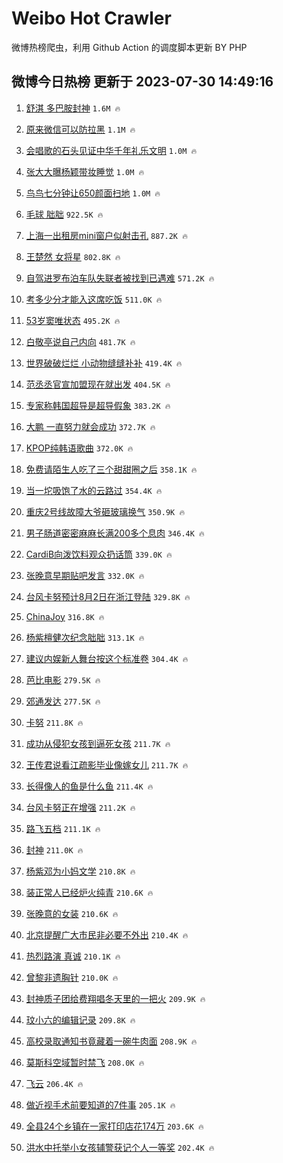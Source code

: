 # Weibo Hot Crawler 



微博热榜爬虫，利用 Github Action 的调度脚本更新 BY PHP 


## 微博今日热榜 更新于 2023-07-30 14:49:16 
1. [舒淇 多巴胺封神](https://s.weibo.com/weibo?q=%E8%88%92%E6%B7%87%20%E5%A4%9A%E5%B7%B4%E8%83%BA%E5%B0%81%E7%A5%9E&t=31&band_rank=1&Refer=top) `1.6M 🔥` 

1. [原来微信可以防拉黑](https://s.weibo.com/weibo?q=%23%E5%8E%9F%E6%9D%A5%E5%BE%AE%E4%BF%A1%E5%8F%AF%E4%BB%A5%E9%98%B2%E6%8B%89%E9%BB%91%23&t=31&band_rank=2&Refer=top) `1.1M 🔥` 

1. [会唱歌的石头见证中华千年礼乐文明](https://s.weibo.com/weibo?q=%23%E4%BC%9A%E5%94%B1%E6%AD%8C%E7%9A%84%E7%9F%B3%E5%A4%B4%E8%A7%81%E8%AF%81%E4%B8%AD%E5%8D%8E%E5%8D%83%E5%B9%B4%E7%A4%BC%E4%B9%90%E6%96%87%E6%98%8E%23&t=31&band_rank=3&Refer=top) `1.0M 🔥` 

1. [张大大曝杨颖带妆睡觉](https://s.weibo.com/weibo?q=%23%E5%BC%A0%E5%A4%A7%E5%A4%A7%E6%9B%9D%E6%9D%A8%E9%A2%96%E5%B8%A6%E5%A6%86%E7%9D%A1%E8%A7%89%23&t=31&band_rank=4&Refer=top) `1.0M 🔥` 

1. [鸟鸟七分钟让650颜面扫地](https://s.weibo.com/weibo?q=%23%E9%B8%9F%E9%B8%9F%E4%B8%83%E5%88%86%E9%92%9F%E8%AE%A9650%E9%A2%9C%E9%9D%A2%E6%89%AB%E5%9C%B0%23&t=31&band_rank=5&Refer=top) `1.0M 🔥` 

1. [毛球 胐胐](https://s.weibo.com/weibo?q=%E6%AF%9B%E7%90%83%20%E8%83%90%E8%83%90&t=31&band_rank=6&Refer=top) `922.5K 🔥` 

1. [上海一出租房mini窗户似射击孔](https://s.weibo.com/weibo?q=%23%E4%B8%8A%E6%B5%B7%E4%B8%80%E5%87%BA%E7%A7%9F%E6%88%BFmini%E7%AA%97%E6%88%B7%E4%BC%BC%E5%B0%84%E5%87%BB%E5%AD%94%23&t=31&band_rank=7&Refer=top) `887.2K 🔥` 

1. [王楚然 女将星](https://s.weibo.com/weibo?q=%E7%8E%8B%E6%A5%9A%E7%84%B6%20%E5%A5%B3%E5%B0%86%E6%98%9F&t=31&band_rank=8&Refer=top) `802.8K 🔥` 

1. [自驾进罗布泊车队失联者被找到已遇难](https://s.weibo.com/weibo?q=%23%E8%87%AA%E9%A9%BE%E8%BF%9B%E7%BD%97%E5%B8%83%E6%B3%8A%E8%BD%A6%E9%98%9F%E5%A4%B1%E8%81%94%E8%80%85%E8%A2%AB%E6%89%BE%E5%88%B0%E5%B7%B2%E9%81%87%E9%9A%BE%23&t=31&band_rank=9&Refer=top) `571.2K 🔥` 

1. [考多少分才能入这席吃饭](https://s.weibo.com/weibo?q=%23%E8%80%83%E5%A4%9A%E5%B0%91%E5%88%86%E6%89%8D%E8%83%BD%E5%85%A5%E8%BF%99%E5%B8%AD%E5%90%83%E9%A5%AD%23&t=31&band_rank=10&Refer=top) `511.0K 🔥` 

1. [53岁窦唯状态](https://s.weibo.com/weibo?q=%2353%E5%B2%81%E7%AA%A6%E5%94%AF%E7%8A%B6%E6%80%81%23&t=31&band_rank=11&Refer=top) `495.2K 🔥` 

1. [白敬亭说自己内向](https://s.weibo.com/weibo?q=%23%E7%99%BD%E6%95%AC%E4%BA%AD%E8%AF%B4%E8%87%AA%E5%B7%B1%E5%86%85%E5%90%91%23&t=31&band_rank=12&Refer=top) `481.7K 🔥` 

1. [世界破破烂烂 小动物缝缝补补](https://s.weibo.com/weibo?q=%E4%B8%96%E7%95%8C%E7%A0%B4%E7%A0%B4%E7%83%82%E7%83%82%20%E5%B0%8F%E5%8A%A8%E7%89%A9%E7%BC%9D%E7%BC%9D%E8%A1%A5%E8%A1%A5&t=31&band_rank=13&Refer=top) `419.4K 🔥` 

1. [范丞丞官宣加盟现在就出发](https://s.weibo.com/weibo?q=%23%E8%8C%83%E4%B8%9E%E4%B8%9E%E5%AE%98%E5%AE%A3%E5%8A%A0%E7%9B%9F%E7%8E%B0%E5%9C%A8%E5%B0%B1%E5%87%BA%E5%8F%91%23&t=31&band_rank=14&Refer=top) `404.5K 🔥` 

1. [专家称韩国超导是超导假象](https://s.weibo.com/weibo?q=%23%E4%B8%93%E5%AE%B6%E7%A7%B0%E9%9F%A9%E5%9B%BD%E8%B6%85%E5%AF%BC%E6%98%AF%E8%B6%85%E5%AF%BC%E5%81%87%E8%B1%A1%23&t=31&band_rank=15&Refer=top) `383.2K 🔥` 

1. [大鹏 一直努力就会成功](https://s.weibo.com/weibo?q=%E5%A4%A7%E9%B9%8F%20%E4%B8%80%E7%9B%B4%E5%8A%AA%E5%8A%9B%E5%B0%B1%E4%BC%9A%E6%88%90%E5%8A%9F&t=31&band_rank=16&Refer=top) `372.7K 🔥` 

1. [KPOP纯韩语歌曲](https://s.weibo.com/weibo?q=%23KPOP%E7%BA%AF%E9%9F%A9%E8%AF%AD%E6%AD%8C%E6%9B%B2%23&t=31&band_rank=17&Refer=top) `372.0K 🔥` 

1. [免费请陌生人吃了三个甜甜圈之后](https://s.weibo.com/weibo?q=%E5%85%8D%E8%B4%B9%E8%AF%B7%E9%99%8C%E7%94%9F%E4%BA%BA%E5%90%83%E4%BA%86%E4%B8%89%E4%B8%AA%E7%94%9C%E7%94%9C%E5%9C%88%E4%B9%8B%E5%90%8E&t=31&band_rank=18&Refer=top) `358.1K 🔥` 

1. [当一坨吸饱了水的云路过](https://s.weibo.com/weibo?q=%E5%BD%93%E4%B8%80%E5%9D%A8%E5%90%B8%E9%A5%B1%E4%BA%86%E6%B0%B4%E7%9A%84%E4%BA%91%E8%B7%AF%E8%BF%87&t=31&band_rank=19&Refer=top) `354.4K 🔥` 

1. [重庆2号线故障大爷砸玻璃换气](https://s.weibo.com/weibo?q=%23%E9%87%8D%E5%BA%862%E5%8F%B7%E7%BA%BF%E6%95%85%E9%9A%9C%E5%A4%A7%E7%88%B7%E7%A0%B8%E7%8E%BB%E7%92%83%E6%8D%A2%E6%B0%94%23&t=31&band_rank=20&Refer=top) `350.9K 🔥` 

1. [男子肠道密密麻麻长满200多个息肉](https://s.weibo.com/weibo?q=%23%E7%94%B7%E5%AD%90%E8%82%A0%E9%81%93%E5%AF%86%E5%AF%86%E9%BA%BB%E9%BA%BB%E9%95%BF%E6%BB%A1200%E5%A4%9A%E4%B8%AA%E6%81%AF%E8%82%89%23&t=31&band_rank=21&Refer=top) `346.4K 🔥` 

1. [CardiB向泼饮料观众扔话筒](https://s.weibo.com/weibo?q=%23CardiB%E5%90%91%E6%B3%BC%E9%A5%AE%E6%96%99%E8%A7%82%E4%BC%97%E6%89%94%E8%AF%9D%E7%AD%92%23&t=31&band_rank=22&Refer=top) `339.0K 🔥` 

1. [张晚意早期贴吧发言](https://s.weibo.com/weibo?q=%23%E5%BC%A0%E6%99%9A%E6%84%8F%E6%97%A9%E6%9C%9F%E8%B4%B4%E5%90%A7%E5%8F%91%E8%A8%80%23&t=31&band_rank=23&Refer=top) `332.0K 🔥` 

1. [台风卡努预计8月2日在浙江登陆](https://s.weibo.com/weibo?q=%23%E5%8F%B0%E9%A3%8E%E5%8D%A1%E5%8A%AA%E9%A2%84%E8%AE%A18%E6%9C%882%E6%97%A5%E5%9C%A8%E6%B5%99%E6%B1%9F%E7%99%BB%E9%99%86%23&t=31&band_rank=24&Refer=top) `329.8K 🔥` 

1. [ChinaJoy](https://s.weibo.com/weibo?q=ChinaJoy&t=31&band_rank=25&Refer=top) `316.8K 🔥` 

1. [杨紫檀健次纪念胐胐](https://s.weibo.com/weibo?q=%23%E6%9D%A8%E7%B4%AB%E6%AA%80%E5%81%A5%E6%AC%A1%E7%BA%AA%E5%BF%B5%E8%83%90%E8%83%90%23&t=31&band_rank=26&Refer=top) `313.1K 🔥` 

1. [建议内娱新人舞台按这个标准卷](https://s.weibo.com/weibo?q=%23%E5%BB%BA%E8%AE%AE%E5%86%85%E5%A8%B1%E6%96%B0%E4%BA%BA%E8%88%9E%E5%8F%B0%E6%8C%89%E8%BF%99%E4%B8%AA%E6%A0%87%E5%87%86%E5%8D%B7%23&t=31&band_rank=27&Refer=top) `304.4K 🔥` 

1. [芭比电影](https://s.weibo.com/weibo?q=%E8%8A%AD%E6%AF%94%E7%94%B5%E5%BD%B1&t=31&band_rank=28&Refer=top) `279.5K 🔥` 

1. [郊通发达](https://s.weibo.com/weibo?q=%E9%83%8A%E9%80%9A%E5%8F%91%E8%BE%BE&t=31&band_rank=29&Refer=top) `277.5K 🔥` 

1. [卡努](https://s.weibo.com/weibo?q=%E5%8D%A1%E5%8A%AA&t=31&band_rank=30&Refer=top) `211.8K 🔥` 

1. [成功从侵犯女孩到逼死女孩](https://s.weibo.com/weibo?q=%23%E6%88%90%E5%8A%9F%E4%BB%8E%E4%BE%B5%E7%8A%AF%E5%A5%B3%E5%AD%A9%E5%88%B0%E9%80%BC%E6%AD%BB%E5%A5%B3%E5%AD%A9%23&t=31&band_rank=31&Refer=top) `211.7K 🔥` 

1. [王传君说看江疏影毕业像嫁女儿](https://s.weibo.com/weibo?q=%23%E7%8E%8B%E4%BC%A0%E5%90%9B%E8%AF%B4%E7%9C%8B%E6%B1%9F%E7%96%8F%E5%BD%B1%E6%AF%95%E4%B8%9A%E5%83%8F%E5%AB%81%E5%A5%B3%E5%84%BF%23&t=31&band_rank=32&Refer=top) `211.7K 🔥` 

1. [长得像人的鱼是什么鱼](https://s.weibo.com/weibo?q=%23%E9%95%BF%E5%BE%97%E5%83%8F%E4%BA%BA%E7%9A%84%E9%B1%BC%E6%98%AF%E4%BB%80%E4%B9%88%E9%B1%BC%23&t=31&band_rank=33&Refer=top) `211.4K 🔥` 

1. [台风卡努正在增强](https://s.weibo.com/weibo?q=%23%E5%8F%B0%E9%A3%8E%E5%8D%A1%E5%8A%AA%E6%AD%A3%E5%9C%A8%E5%A2%9E%E5%BC%BA%23&t=31&band_rank=34&Refer=top) `211.2K 🔥` 

1. [路飞五档](https://s.weibo.com/weibo?q=%E8%B7%AF%E9%A3%9E%E4%BA%94%E6%A1%A3&t=31&band_rank=35&Refer=top) `211.1K 🔥` 

1. [封神](https://s.weibo.com/weibo?q=%E5%B0%81%E7%A5%9E&t=31&band_rank=36&Refer=top) `211.0K 🔥` 

1. [杨紫邓为小妈文学](https://s.weibo.com/weibo?q=%23%E6%9D%A8%E7%B4%AB%E9%82%93%E4%B8%BA%E5%B0%8F%E5%A6%88%E6%96%87%E5%AD%A6%23&t=31&band_rank=37&Refer=top) `210.8K 🔥` 

1. [装正常人已经炉火纯青](https://s.weibo.com/weibo?q=%E8%A3%85%E6%AD%A3%E5%B8%B8%E4%BA%BA%E5%B7%B2%E7%BB%8F%E7%82%89%E7%81%AB%E7%BA%AF%E9%9D%92&t=31&band_rank=38&Refer=top) `210.6K 🔥` 

1. [张晚意的女装](https://s.weibo.com/weibo?q=%23%E5%BC%A0%E6%99%9A%E6%84%8F%E7%9A%84%E5%A5%B3%E8%A3%85%23&t=31&band_rank=39&Refer=top) `210.6K 🔥` 

1. [北京提醒广大市民非必要不外出](https://s.weibo.com/weibo?q=%23%E5%8C%97%E4%BA%AC%E6%8F%90%E9%86%92%E5%B9%BF%E5%A4%A7%E5%B8%82%E6%B0%91%E9%9D%9E%E5%BF%85%E8%A6%81%E4%B8%8D%E5%A4%96%E5%87%BA%23&t=31&band_rank=40&Refer=top) `210.4K 🔥` 

1. [热烈路演 真诚](https://s.weibo.com/weibo?q=%E7%83%AD%E7%83%88%E8%B7%AF%E6%BC%94%20%E7%9C%9F%E8%AF%9A&t=31&band_rank=41&Refer=top) `210.1K 🔥` 

1. [曾黎非遗胸针](https://s.weibo.com/weibo?q=%23%E6%9B%BE%E9%BB%8E%E9%9D%9E%E9%81%97%E8%83%B8%E9%92%88%23&t=31&band_rank=42&Refer=top) `210.0K 🔥` 

1. [封神质子团给费翔唱冬天里的一把火](https://s.weibo.com/weibo?q=%E5%B0%81%E7%A5%9E%E8%B4%A8%E5%AD%90%E5%9B%A2%E7%BB%99%E8%B4%B9%E7%BF%94%E5%94%B1%E5%86%AC%E5%A4%A9%E9%87%8C%E7%9A%84%E4%B8%80%E6%8A%8A%E7%81%AB&t=31&band_rank=43&Refer=top) `209.9K 🔥` 

1. [玟小六的编辑记录](https://s.weibo.com/weibo?q=%23%E7%8E%9F%E5%B0%8F%E5%85%AD%E7%9A%84%E7%BC%96%E8%BE%91%E8%AE%B0%E5%BD%95%23&t=31&band_rank=44&Refer=top) `209.8K 🔥` 

1. [高校录取通知书竟藏着一碗牛肉面](https://s.weibo.com/weibo?q=%23%E9%AB%98%E6%A0%A1%E5%BD%95%E5%8F%96%E9%80%9A%E7%9F%A5%E4%B9%A6%E7%AB%9F%E8%97%8F%E7%9D%80%E4%B8%80%E7%A2%97%E7%89%9B%E8%82%89%E9%9D%A2%23&t=31&band_rank=45&Refer=top) `208.9K 🔥` 

1. [莫斯科空域暂时禁飞](https://s.weibo.com/weibo?q=%23%E8%8E%AB%E6%96%AF%E7%A7%91%E7%A9%BA%E5%9F%9F%E6%9A%82%E6%97%B6%E7%A6%81%E9%A3%9E%23&t=31&band_rank=46&Refer=top) `208.0K 🔥` 

1. [飞云](https://s.weibo.com/weibo?q=%E9%A3%9E%E4%BA%91&t=31&band_rank=47&Refer=top) `206.4K 🔥` 

1. [做近视手术前要知道的7件事](https://s.weibo.com/weibo?q=%23%E5%81%9A%E8%BF%91%E8%A7%86%E6%89%8B%E6%9C%AF%E5%89%8D%E8%A6%81%E7%9F%A5%E9%81%93%E7%9A%847%E4%BB%B6%E4%BA%8B%23&t=31&band_rank=48&Refer=top) `205.1K 🔥` 

1. [全县24个乡镇在一家打印店花174万](https://s.weibo.com/weibo?q=%23%E5%85%A8%E5%8E%BF24%E4%B8%AA%E4%B9%A1%E9%95%87%E5%9C%A8%E4%B8%80%E5%AE%B6%E6%89%93%E5%8D%B0%E5%BA%97%E8%8A%B1174%E4%B8%87%23&t=31&band_rank=49&Refer=top) `203.6K 🔥` 

1. [洪水中托举小女孩辅警获记个人一等奖](https://s.weibo.com/weibo?q=%23%E6%B4%AA%E6%B0%B4%E4%B8%AD%E6%89%98%E4%B8%BE%E5%B0%8F%E5%A5%B3%E5%AD%A9%E8%BE%85%E8%AD%A6%E8%8E%B7%E8%AE%B0%E4%B8%AA%E4%BA%BA%E4%B8%80%E7%AD%89%E5%A5%96%23&t=31&band_rank=50&Refer=top) `202.4K 🔥` 

